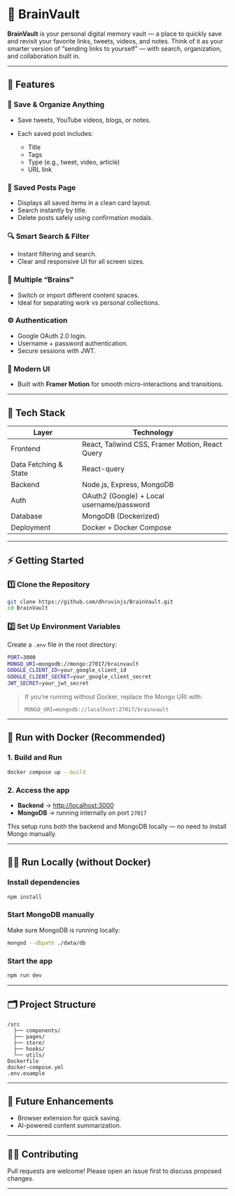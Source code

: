 # 🧠 BrainVault

**BrainVault** is your personal digital memory vault — a place to quickly save and revisit your favorite links, tweets, videos, and notes.
Think of it as your smarter version of “sending links to yourself” — with search, organization, and collaboration built in.

---

## 🌟 Features

### 🔗 Save & Organize Anything

* Save tweets, YouTube videos, blogs, or notes.
* Each saved post includes:

  * Title
  * Tags
  * Type (e.g., tweet, video, article)
  * URL link

### 💾 Saved Posts Page

* Displays all saved items in a clean card layout.
* Search instantly by title.
* Delete posts safely using confirmation modals.

### 🔍 Smart Search & Filter

* Instant filtering and search.
* Clear and responsive UI for all screen sizes.

### 🧠 Multiple “Brains”

* Switch or import different content spaces.
* Ideal for separating work vs personal collections.

### ⚙️ Authentication

* Google OAuth 2.0 login.
* Username + password authentication.
* Secure sessions with JWT.

### 🎨 Modern UI

* Built with **Framer Motion** for smooth micro-interactions and transitions.

---

## 🧰 Tech Stack

| Layer            | Technology                                      |
| ---------------- | ----------------------------------------------- |
| Frontend         | React, Tailwind CSS, Framer Motion, React Query |
| Data Fetching & State | React-query                                         |
| Backend          | Node.js, Express, MongoDB                       |
| Auth             | OAuth2 (Google) + Local username/password       |
| Database         | MongoDB (Dockerized)                            |
| Deployment       | Docker + Docker Compose                         |

---

## ⚡ Getting Started

### 1️⃣ Clone the Repository

```bash
git clone https://github.com/dhruvinjs/BrainVault.git
cd BrainVault
```

### 2️⃣ Set Up Environment Variables

Create a `.env` file in the root directory:

```bash
PORT=3000
MONGO_URI=mongodb://mongo:27017/brainvault
GOOGLE_CLIENT_ID=your_google_client_id
GOOGLE_CLIENT_SECRET=your_google_client_secret
JWT_SECRET=your_jwt_secret
```

> If you’re running without Docker, replace the Mongo URI with:
>
> ```
> MONGO_URI=mongodb://localhost:27017/brainvault
> ```

---

## 🐳 Run with Docker (Recommended)

### 1. Build and Run

```bash
docker compose up --build
```

### 2. Access the app

* **Backend** → [http://localhost:3000](http://localhost:3000)
* **MongoDB** → running internally on port `27017`

This setup runs both the backend and MongoDB locally — no need to install Mongo manually.

---

## 🧑‍💻 Run Locally (without Docker)

### Install dependencies

```bash
npm install
```

### Start MongoDB manually

Make sure MongoDB is running locally:

```bash
mongod --dbpath ./data/db
```

### Start the app

```bash
npm run dev
```

---

## 🗂 Project Structure

```
/src
  ├── components/
  ├── pages/
  ├── store/
  ├── hooks/
  └── utils/
Dockerfile
docker-compose.yml
.env.example
```

---

## 🚀 Future Enhancements

* Browser extension for quick saving.
* AI-powered content summarization.

---

## 🧑‍🎓 Contributing

Pull requests are welcome!
Please open an issue first to discuss proposed changes.

---

